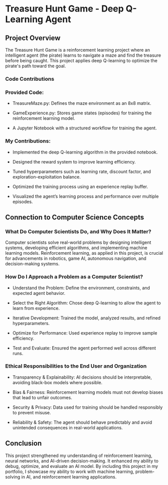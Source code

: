 # Treasure Hunt Game - Deep Q-Learning Agent

## Project Overview

The Treasure Hunt Game is a reinforcement learning project where an intelligent agent (the pirate) learns to navigate a maze and find the treasure before being caught. This project applies deep Q-learning to optimize the pirate's path toward the goal.

### Code Contributions

### Provided Code:

- TreasureMaze.py: Defines the maze environment as an 8x8 matrix.

- GameExperience.py: Stores game states (episodes) for training the reinforcement learning model.

- A Jupyter Notebook with a structured workflow for training the agent.

### My Contributions:

- Implemented the deep Q-learning algorithm in the provided notebook.

- Designed the reward system to improve learning efficiency.

- Tuned hyperparameters such as learning rate, discount factor, and exploration-exploitation balance.

- Optimized the training process using an experience replay buffer.

- Visualized the agent’s learning process and performance over multiple episodes.

## Connection to Computer Science Concepts

### What Do Computer Scientists Do, and Why Does It Matter?

Computer scientists solve real-world problems by designing intelligent systems, developing efficient algorithms, and implementing machine learning models. Reinforcement learning, as applied in this project, is crucial for advancements in robotics, game AI, autonomous navigation, and decision-making systems.

### How Do I Approach a Problem as a Computer Scientist?

- Understand the Problem: Define the environment, constraints, and expected agent behavior.

- Select the Right Algorithm: Chose deep Q-learning to allow the agent to learn from experience.

- Iterative Development: Trained the model, analyzed results, and refined hyperparameters.

- Optimize for Performance: Used experience replay to improve sample efficiency.

- Test and Evaluate: Ensured the agent performed well across different runs.

### Ethical Responsibilities to the End User and Organization

- Transparency & Explainability: AI decisions should be interpretable, avoiding black-box models where possible.

- Bias & Fairness: Reinforcement learning models must not develop biases that lead to unfair outcomes.

- Security & Privacy: Data used for training should be handled responsibly to prevent misuse.

- Reliability & Safety: The agent should behave predictably and avoid unintended consequences in real-world applications.

## Conclusion

This project strengthened my understanding of reinforcement learning, neural networks, and AI-driven decision-making. It enhanced my ability to debug, optimize, and evaluate an AI model. By including this project in my portfolio, I showcase my ability to work with machine learning, problem-solving in AI, and reinforcement learning applications.
